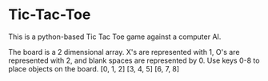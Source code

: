 # Tic-Tac-Toe
This is a python-based Tic Tac Toe game against a computer AI.

The board is a 2 dimensional array. X's are represented with 1, O's are represented with 2, and blank spaces are represented by 0.
Use keys 0-8 to place objects on the board.
[0, 1, 2]
[3, 4, 5]
[6, 7, 8]
